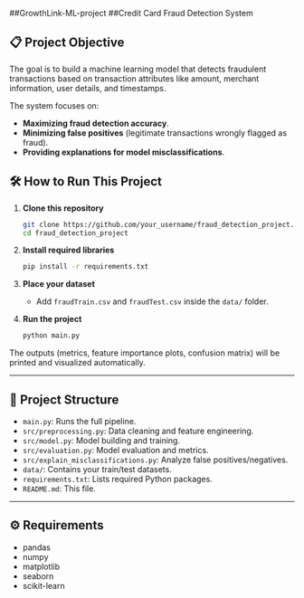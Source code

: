 ##GrowthLink-ML-project
##Credit Card Fraud Detection System

## 📋 Project Objective
The goal is to build a machine learning model that detects fraudulent transactions based on transaction attributes like amount, merchant information, user details, and timestamps.

The system focuses on:
- **Maximizing fraud detection accuracy**.
- **Minimizing false positives** (legitimate transactions wrongly flagged as fraud).
- **Providing explanations for model misclassifications**.

## 🛠️ How to Run This Project

1. **Clone this repository**
    ```bash
    git clone https://github.com/your_username/fraud_detection_project.git
    cd fraud_detection_project
    ```

2. **Install required libraries**
    ```bash
    pip install -r requirements.txt
    ```

3. **Place your dataset**  
   - Add `fraudTrain.csv` and `fraudTest.csv` inside the `data/` folder.

4. **Run the project**
    ```bash
    python main.py
    ```

The outputs (metrics, feature importance plots, confusion matrix) will be printed and visualized automatically.

---

## 📂 Project Structure
- `main.py`: Runs the full pipeline.
- `src/preprocessing.py`: Data cleaning and feature engineering.
- `src/model.py`: Model building and training.
- `src/evaluation.py`: Model evaluation and metrics.
- `src/explain_misclassifications.py`: Analyze false positives/negatives.
- `data/`: Contains your train/test datasets.
- `requirements.txt`: Lists required Python packages.
- `README.md`: This file.

---

## ⚙️ Requirements
- pandas
- numpy
- matplotlib
- seaborn
- scikit-learn
